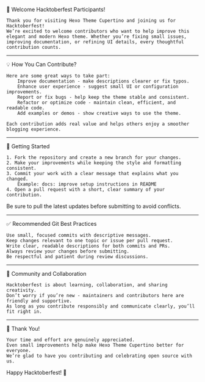 🎉 Welcome Hacktoberfest Participants!

    Thank you for visiting Hexo Theme Cupertino and joining us for Hacktoberfest!
    We’re excited to welcome contributors who want to help improve this elegant and modern Hexo theme. Whether you’re fixing small issues, improving documentation, or refining UI details, every thoughtful contribution counts.

---

💡 How You Can Contribute?

    Here are some great ways to take part:
        Improve documentation - make descriptions clearer or fix typos.
        Enhance user experience - suggest small UI or configuration improvements.
        Report or fix bugs - help keep the theme stable and consistent.
        Refactor or optimize code - maintain clean, efficient, and readable code.
        Add examples or demos - show creative ways to use the theme.
    
    Each contribution adds real value and helps others enjoy a smoother blogging experience.

---

🧭 Getting Started

    1. Fork the repository and create a new branch for your changes.
    2. Make your improvements while keeping the style and formatting consistent.
    3. Commit your work with a clear message that explains what you changed.
        Example: docs: improve setup instructions in README
    4. Open a pull request with a short, clear summary of your contribution.

Be sure to pull the latest updates before submitting to avoid conflicts.

---

✅ Recommended Git Best Practices

    Use small, focused commits with descriptive messages.
    Keep changes relevant to one topic or issue per pull request.
    Write clear, readable descriptions for both commits and PRs.
    Always review your changes before submitting.
    Be respectful and patient during review discussions.

---

🤝 Community and Collaboration

    Hacktoberfest is about learning, collaboration, and sharing creativity.
    Don’t worry if you’re new - maintainers and contributors here are friendly and supportive.
    As long as you contribute responsibly and communicate clearly, you’ll fit right in.

---

🌟 Thank You!

    Your time and effort are genuinely appreciated.
    Even small improvements help make Hexo Theme Cupertino better for everyone.
    We’re glad to have you contributing and celebrating open source with us.

Happy Hacktoberfest! 💚
